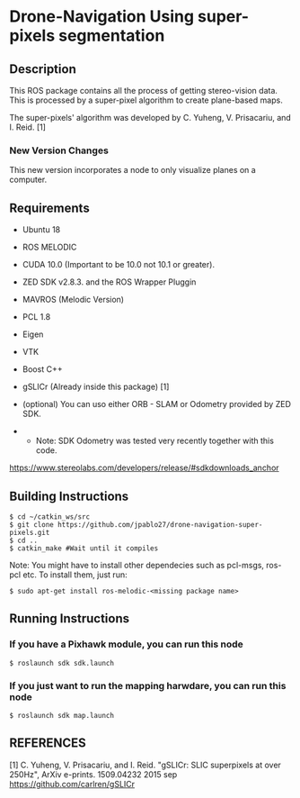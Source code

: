 # Drone-Navigation Using super-pixels segmentation
## Description
This ROS package contains all the process of getting stereo-vision data. This is processed by a super-pixel algorithm to create plane-based maps.


The super-pixels' algorithm was developed by C. Yuheng, V. Prisacariu, and I. Reid. [1]

### New Version Changes

This new version incorporates a node to only visualize planes on a computer.

##  Requirements

* Ubuntu 18

* ROS MELODIC

* CUDA 10.0 (Important to be 10.0 not 10.1 or greater).

* ZED SDK v2.8.3. and the ROS Wrapper Pluggin

* MAVROS (Melodic Version)

* PCL 1.8
 * Eigen
 * VTK
 * Boost C++

* gSLICr (Already inside this package) [1]

* (optional) You can uso either ORB - SLAM or Odometry provided by ZED SDK.

* * Note: SDK Odometry was tested very recently together with this code.

https://www.stereolabs.com/developers/release/#sdkdownloads_anchor

## Building Instructions

```console
$ cd ~/catkin_ws/src
$ git clone https://github.com/jpablo27/drone-navigation-super-pixels.git
$ cd ..
$ catkin_make #Wait until it compiles
```
Note: You might have to install other dependecies such as pcl-msgs, ros-pcl etc. To install them, just run:
```console
$ sudo apt-get install ros-melodic-<missing package name>
```
## Running Instructions
### If you have a Pixhawk module, you can run this node
```console
$ roslaunch sdk sdk.launch
```

### If you just want to run the mapping harwdare, you can run this node
```console
$ roslaunch sdk map.launch
```

## REFERENCES

[1] C. Yuheng, V. Prisacariu, and I. Reid.  "gSLICr: SLIC superpixels at over 250Hz", ArXiv e-prints. 1509.04232 2015 sep
https://github.com/carlren/gSLICr
